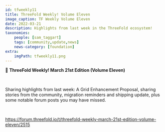 ```yaml
---
id: tfweekly11
title: ThreeFold Weekly! Volume Eleven
image_caption: TF Weekly Volume Eleven
date: 2022-03-21
description: Highlights from last week in the ThreeFold ecosystem!
taxonomies:
    people: [sam_taggart]
    tags: [community,update,news]
    news-category: [foundation]
extra:
    imgPath: tfweekly11.png
---
```


📰 **ThreeFold Weekly! March 21st Edition (Volume Eleven)**

<br/>

Sharing highlights from last week: A Grid Enhancement Proposal, sharing stories from the community, migration reminders and shipping update, plus some notable forum posts you may have missed.

<br/>

https://forum.threefold.io/t/threefold-weekly-march-21st-edition-volume-eleven/2515